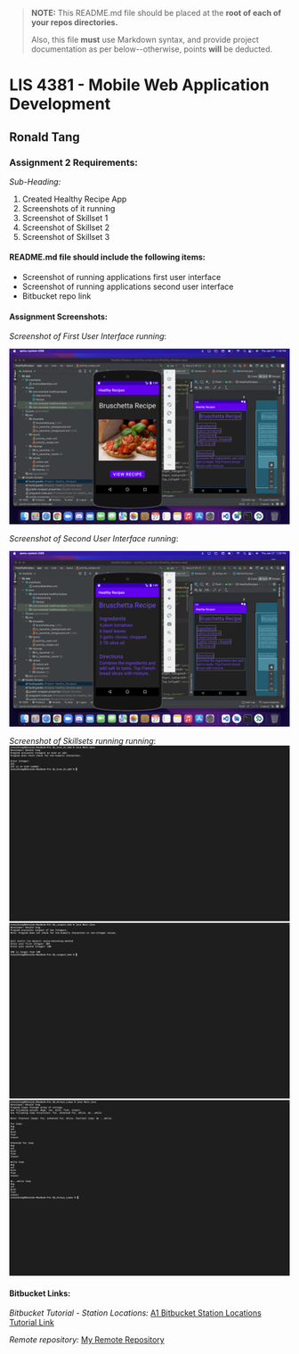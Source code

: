 > **NOTE:** This README.md file should be placed at the **root of each of your repos directories.**
>
>Also, this file **must** use Markdown syntax, and provide project documentation as per below--otherwise, points **will** be deducted.
>

# LIS 4381 - Mobile Web Application Development

## Ronald Tang

### Assignment 2 Requirements:

*Sub-Heading:*

1. Created Healthy Recipe App
2. Screenshots of it running
3. Screenshot of Skillset 1
4. Screenshot of Skillset 2
5. Screenshot of Skillset 3

#### README.md file should include the following items:

* Screenshot of running applications first user interface
* Screenshot of running applications second user interface
* Bitbucket repo link

#### Assignment Screenshots:

*Screenshot of First User Interface running*:

![First User Interface Screenshot](img/firstuser.png)

*Screenshot of Second User Interface running*:

![Second User Interface Screenshot](img/seconduser.png)

*Screenshot of Skillsets running running*:
![Screenshot of Skillset 1](img/Even_Odd.png) ![Screenshot of Skillset 2](img/Largest_Num.png) ![Screenshot of Skillset 3](img/Arrays_Loops.png)

#### Bitbucket Links:

*Bitbucket Tutorial - Station Locations:*
[A1 Bitbucket Station Locations Tutorial Link](https://bitbucket.org/username/bitbucketstationlocations/ "Bitbucket Station Locations")

*Remote repository:*
[My Remote Repository](https://bitbucket.org/ronaldtang1/lis4381/ "My Remote Repository")
